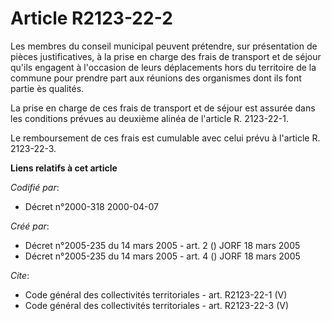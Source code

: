 # Article R2123-22-2

Les membres du conseil municipal peuvent prétendre, sur présentation de pièces justificatives, à la prise en charge des frais
de transport et de séjour qu'ils engagent à l'occasion de leurs déplacements hors du territoire de la commune pour prendre
part aux réunions des organismes dont ils font partie ès qualités. 

La prise en charge de ces frais de transport et de séjour est assurée dans les conditions prévues au deuxième alinéa de
l'article R. 2123-22-1. 

Le remboursement de ces frais est cumulable avec celui prévu à l'article R. 2123-22-3.

**Liens relatifs à cet article**

_Codifié par_:

  - Décret n°2000-318 2000-04-07

_Créé par_:

  - Décret n°2005-235 du 14 mars 2005 - art. 2 () JORF 18 mars 2005
  - Décret n°2005-235 du 14 mars 2005 - art. 4 () JORF 18 mars 2005

_Cite_:

  - Code général des collectivités territoriales - art. R2123-22-1 (V)
  - Code général des collectivités territoriales - art. R2123-22-3 (V)
